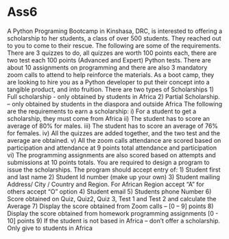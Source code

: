 # Ass6
A Python Programing Bootcamp in Kinshasa, DRC, is interested to offering a scholarship to her  students, a class of over 500 students. They reached out to you to come to their rescue. The following are some of the requirements. There are 3 quizzes to do, all quizzes are worth  100 points each, there are two test each 100 points (Advanced and Expert) Python tests. There  are about 10 assignments on programming and there are also 3 mandatory zoom calls to attend  to help reinforce the materials. As a boot camp, they are looking to hire you as a Python developer to put their concept into a  tangible product, and into fruition. There are two types of Scholarships  1) Full scholarship - only obtained by students in Africa 2) Partial Scholarship. – only obtained by students in the diaspora and outside Africa The following are the requirements to earn a scholarship: i) For a student to get a scholarship, they must come from Africa ii) The student has to score an average of 80% for males. iii) The student has to score an average of 76% for females. iv) All the quizzes are added together, and the two test and the average are obtained. v) All the zoom calls attendance are scored based on participation and attendance at 9 points total attendance and participation vi) The programming assignments are also scored based on attempts and submissions  at 10 points totals. You are required to design a program to issue the scholarships. The program should accept  entry of: 1) Student first and last name 2) Student Id number (make up your own) 3) Student mailing Address/ City / Country and Region. For African Region accept “A” for  others accept “O” option 4) Student email 5) Students phone Number 6) Score obtained on Quiz, Quiz2, Quiz 3, Test 1 and Test 2 and calculate the Average 7) Display the score obtained from Zoom calls – [0 – 9] points 8) Display the score obtained from homework programming assignments [0 - 10] points 9) If the student is not based in Africa – don’t offer a scholarship. Only give to students in  Africa

